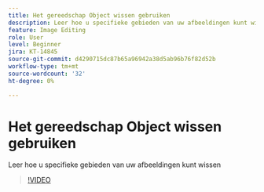 ```yaml
---
title: Het gereedschap Object wissen gebruiken
description: Leer hoe u specifieke gebieden van uw afbeeldingen kunt wissen
feature: Image Editing
role: User
level: Beginner
jira: KT-14845
source-git-commit: d4290715dc87b65a96942a38d5ab96b76f82d52b
workflow-type: tm+mt
source-wordcount: '32'
ht-degree: 0%

---
```


# Het gereedschap Object wissen gebruiken

Leer hoe u specifieke gebieden van uw afbeeldingen kunt wissen

>[!VIDEO](https://video.tv.adobe.com/v/3427019?quality=12&learn=on&hidetitle=true)
